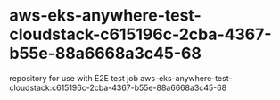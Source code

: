 # aws-eks-anywhere-test-cloudstack-c615196c-2cba-4367-b55e-88a6668a3c45-68
repository for use with E2E test job aws-eks-anywhere-test-cloudstack:c615196c-2cba-4367-b55e-88a6668a3c45-68
